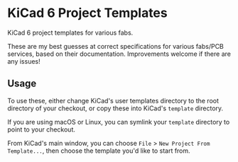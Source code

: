 # KiCad 6 Project Templates

KiCad 6 project templates for various fabs.

These are my best guesses at correct specifications for various fabs/PCB services, based on their documentation. Improvements welcome if there are any issues!

## Usage

To use these, either change KiCad's user templates directory to the root directory of your checkout, or copy these into KiCad's `template` directory.

If you are using macOS or Linux, you can symlink your `template` directory to point to your checkout.

From KiCad's main window, you can choose `File` > `New Project From Template...`, then choose the template you'd like to start from.
